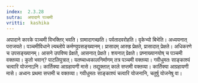 ```yaml
---
index:  2.3.28
sutra:  अपादाने पञ्चमी
vritti:  kashika 
---
```


अपादाने कारके पञ्चमी विभक्तिर् भवति। ग्रामादागच्छति। पर्वतादवरोहति। वृकेभ्यो बिभेति। अध्ययनात् पराजयते। पञ्चमीविधाने ल्यब्लोपे कर्मण्युपसङ्ख्यानम्। प्रासादम् आरुह्र प्रेक्षते, प्रासादात् प्रेक्षते। अधिकरणे च उपसङ्ख्यानम्। आसने उपविष्य प्रेक्षते, आसनात् प्रेक्षते। शयनात् प्रेक्षते। प्रष्नाख्यानयोष् च पञ्चमी वक्तव्या। कुतो भवान्? पाटलिपुत्रात्। यतष्चाध्वकालनिर्माणम् तत्र पञ्चमी वक्तव्या। गवीधुमतः साङ्काश्यं चत्वारि योजनाऽनि। कार्तिक्या आग्रहायणी मासे। तद्युक्तात् काले सप्तमी वक्तव्या। कार्तिक्या आग्रहायणी मासे। अध्वनः प्रथमा सप्तमी च वक्तव्या। गवीधुमतः साङ्काश्यं चत्वारि योजनानि, चतुर्षु योजनेषु वा।

